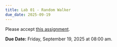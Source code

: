 ```yaml
---
title: Lab 01 - Random Walker
due_date: 2025-09-19
---
```


Please accept [this assignment]().

**Due Date:** Friday, September 19, 2025 at 08:00 am.
